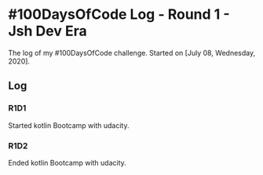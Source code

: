 # #100DaysOfCode Log - Round 1 - Jsh Dev Era

The log of my #100DaysOfCode challenge. Started on [July 08, Wednesday, 2020].

## Log

### R1D1 
Started kotlin Bootcamp with udacity.

### R1D2 

Ended kotlin Bootcamp with udacity.
